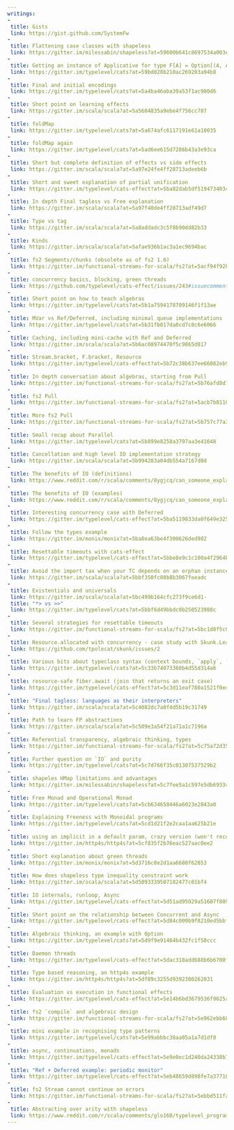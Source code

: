 ```yaml
---
writings:
-
 title: Gists
 link: https://gist.github.com/SystemFw
-
 title: Flattening case classes with shapeless
 link: https://gitter.im/milessabin/shapeless?at=59600b641c8697534a003e4a
-
 title: Getting an instance of Applicative for type F[A] = Option[(A, A)] or similar is wrong
 link: https://gitter.im/typelevel/cats?at=59bd028b210ac269203a94b8
-
 title: Final and initial encodings
 link: https://gitter.im/typelevel/cats?at=5a4ba46aba39a53f1ac980d6
-
 title: Short point on learning effects
 link: https://gitter.im/scala/scala?at=5a5604835a9ebe4f756cc787
-
 title: foldMap
 link: https://gitter.im/typelevel/cats?at=5a674afc6117191e61a10035
-
 title: foldMap again
 link: https://gitter.im/typelevel/cats?at=5ad6ee615d7286b43a3e93ca
-
 title: Short but complete definition of effects vs side effects
 link: https://gitter.im/scala/scala?at=5a97e24fe4ff28713adeeb6b
-
 title: Short and sweet explanation of partial unification
 link: https://gitter.im/typelevel/cats-effect?at=5ba82dab5df519473403445d
-
 title: In depth Final tagless vs Free explanation
 link: https://gitter.im/scala/scala?at=5a97f40de4ff28713adf49d7
-
 title: Type vs tag
 link: https://gitter.im/scala/scala?at=5a8addadc3c5f8b90dd82b33
-
 title: Kinds
 link: https://gitter.im/scala/scala?at=5afae936b1ac3a1ec9694bac
-
 title: fs2 Segments/chunks (obsolete as of fs2 1.0)
 link: https://gitter.im/functional-streams-for-scala/fs2?at=5acf94f92b9dfdbc3a83b0e7
-
 title: concurrency basics, blocking, green threads
 link: https://github.com/typelevel/cats-effect/issues/243#issuecomment-392002124
-
 title: Short point on how to teach algebras
 link: https://gitter.im/typelevel/cats?at=5b1a7594178709146f1f13ae
-
 title: MVar vs Ref/Deferred, including minimal queue implementations
 link: https://gitter.im/typelevel/cats?at=5b31fb817da8cd7c8c6e6066
-
 title: Caching, including mini-cache with Ref and Deferred
 link: https://gitter.im/scala/scala?at=5b6ac08974470f5c9865d817
-
 title: Stream.bracket, F.bracket, Resource
 link: https://gitter.im/typelevel/cats-effect?at=5b72c38b637ee66082eb9423
-
 title: In depth conversation about algebras, starting from Pull
 link: https://gitter.im/functional-streams-for-scala/fs2?at=5b76afd8d7901b2c604ec4e6
-
 title: fs2 Pull
 link: https://gitter.im/functional-streams-for-scala/fs2?at=5acb7b81109bb04332a39a41
-
 title: More fs2 Pull
 link: https://gitter.im/functional-streams-for-scala/fs2?at=5b757c77a37112689c2a6d13
-
 title: Small recap about Parallel
 link: https://gitter.im/typelevel/cats?at=5b899e8258a3797aa3e41648
-
 title: Cancellation and high level IO implementation strategy
 link: https://gitter.im/scala/scala?at=5b994283a04db554a7167d0d
-
 title: The benefits of IO (definitions)
 link: https://www.reddit.com/r/scala/comments/8ygjcq/can_someone_explain_to_me_the_benefits_of_io/e2jfp9b
-
 title: The benefits of IO (examples)
 link: https://www.reddit.com/r/scala/comments/8ygjcq/can_someone_explain_to_me_the_benefits_of_io/e2jfrg8
-
 title: Interesting concurrency case with Deferred
 link: https://gitter.im/typelevel/cats-effect?at=5ba5119833da0f649e3257df
-
 title: Follow the types example
 link: https://gitter.im/monix/monix?at=5ba8ea63be4f300626ded982
-
 title: Resettable timeouts with cats-effect
 link: https://gitter.im/typelevel/cats-effect?at=5bbe8e9c1c100a4f2964ba3b
-
 title: Avoid the import tax when your TC depends on an orphan instance of another TC
 link: https://gitter.im/scala/scala?at=5bbf350fc08b8b3067feeadc
-
 title: Existentials and universals
 link: https://gitter.im/scala/scala?at=5bc499b164cfc273f9ce6d1-
 title: "*> vs >>"
 link: https://gitter.im/typelevel/cats?at=5bbf6d49bbdc0b250523988c
-
 title: Several strategies for resettable timeouts
 link: https://gitter.im/functional-streams-for-scala/fs2?at=5bc1d0f5c08b8b30670abbbd
-
 title: Resource.allocated with concurrency - case study with Skunk.Leak
 link: https://github.com/tpolecat/skunk/issues/2
-
 title: Various bits about typeclass syntax (context bounds, `apply`, `implicitly`, syntax)
 link: https://gitter.im/typelevel/cats?at=5c33b74073360b4d55d314a6
-
 title: resource-safe fiber.await (join that returns an exit case)
 link: https://gitter.im/typelevel/cats-effect?at=5c3d11eaf780a1521f0edbe2
-
 title: "Final tagless: languages as their interpreters"
 link: https://gitter.im/scala/scala?at=5c4082dc7a0f4d5b19c31749
-
 title: Path to learn FP abstractions
 link: https://gitter.im/scala/scala?at=5c509e3a54f21a71a1c7196a
-
 title: Referential transparency, algebraic thinking, types
 link: https://gitter.im/functional-streams-for-scala/fs2?at=5c75a72d35c01307534273e6
-
 title: Further question on `IO` and purity
 link: https://gitter.im/typelevel/cats?at=5c7d766f35c01307537529b2
-
 title: shapeles HMap limitations and advantages
 link: https://gitter.im/milessabin/shapeless?at=5c7fee5a1c597e5db693346b
-
 title: Free Monad and Operational Monad
 link: https://gitter.im/typelevel/cats?at=5cb634658446a6023e2843a0
-
 title: Explaining Freeness with Monoidal programs
 link: https://gitter.im/typelevel/cats?at=5cd1d21f2e2caa1aa625b21e
-
 title: using an implicit in a default param, crazy version (won't recommend in real code)
 link: https://gitter.im/http4s/http4s?at=5cf835f2b76eac527aac0ee2
-
 title: Short explanation about green threads
 link: https://gitter.im/monix/monix?at=5d3716c8e2d1aa6688f62853
-
 title: How does shapeless type inequality constraint work
 link: https://gitter.im/scala/scala?at=5d5093339507182477c01bf4
-
 title: IO internals, runloop, Async
 link: https://gitter.im/typelevel/cats-effect?at=5d51ad95029a51607f8099a8
- 
 title: Short point on the relationship between Concurrent and Async
 link: https://gitter.im/typelevel/cats-effect?at=5d84c009b9f8210ed5bbf9e3
-
 title: Algebraic thinking, an example with Option
 link: https://gitter.im/typelevel/cats?at=5d9f9e91464b432fc1f58ccc
-
 title: Daemon threads
 link: https://gitter.im/typelevel/cats-effect?at=5dac318add688b6b6700fa94
-
 title: Type based reasoning, an http4s example
 link: https://gitter.im/http4s/http4s?at=5df89c3255d9392300262031
-
 title: Evaluation vs execution in functional effects
 link: https://gitter.im/typelevel/cats-effect?at=5e14b6bd3679536f9625a7a2
-
 title: fs2 `compile` and algebraic design
 link: https://gitter.im/functional-streams-for-scala/fs2?at=5e962ebb6823cb38acd12ebd
-
 title: mini example in recognising type patterns
 link: https://gitter.im/typelevel/cats?at=5e99abbbc38aa05a1a7d1df0
-
 title: async, continuations, monads
 link: https://gitter.im/typelevel/cats-effect?at=5e9e0ec1d240da24338b7553
-
 title: "Ref + Deferred example: periodic monitor"
 link: https://gitter.im/typelevel/cats-effect?at=5eb48659d898fe7a3771852c
-
 title: fs2 Stream cannot continue on errors
 link: https://gitter.im/functional-streams-for-scala/fs2?at=5ebbd511faa128031ccbe9e8
-
 title: Abstracting over arity with shapeless
 link: https://www.reddit.com/r/scala/comments/glo160/typelevel_programming_challenge/fqz7wnm?utm_source=share&utm_medium=web2x
---
```

